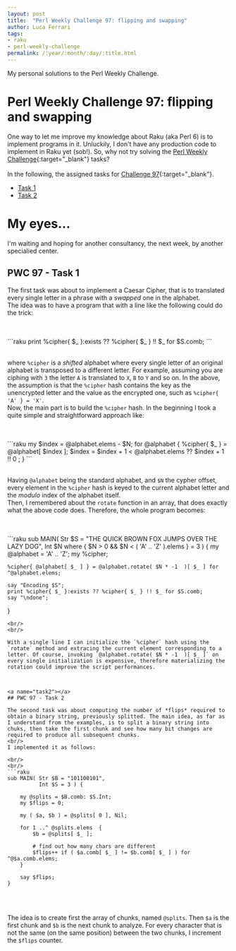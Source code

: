 ```yaml
---
layout: post
title:  "Perl Weekly Challenge 97: flipping and swapping"
author: Luca Ferrari
tags:
- raku
- perl-weekly-challenge
permalink: /:year/:month/:day/:title.html
---
```

My personal solutions to the Perl Weekly Challenge.

# Perl Weekly Challenge 97: flipping and swapping

One way to let me improve my knowledge about Raku (aka Perl 6) is to implement programs in it.
Unluckily, I don't have any production code to implement in Raku yet (sob!).
So, why not try solving the [Perl Weekly Challenge](https://perlweeklychallenge.org/){:target="_blank"} tasks?
<br/>
<br/>
In the following, the assigned tasks for [Challenge 97](https://perlweeklychallenge.org/blog/perl-weekly-challenge-097/){:target="_blank"}.
<br/>
- [Task 1](#task1)
- [Task 2](#task2)




# My eyes...

I'm waiting and hoping for another consultancy, the next week, by another specialied center.

<a name="task1"></a>
## PWC 97 - Task 1

The first task was about to implement a Caesar Cipher, that is to translated every single letter in a phrase with a *swapped* one in the alphabet.
<br/>
The idea was to have a program that with a line like the following could do the trick:

<br/>
<br/>
```raku
print %cipher{ $_ }:exists ?? %cipher{ $_ } !! $_ for $S.comb;
```
<br/>
<br/>

where `%cipher` is a *shifted* alphabet where every single letter of an original alphabet is transposed to a different letter. For example, assuming you are ciphing with `3` the letter `A` is translated to `X`, `B` to `Y` and so on. In the above, the assumption is that the `%cipher` hash contains the key as the unencrypted letter and the value as the encrypted one, such as `%cipher{ 'A' } = 'X'`.
<br/>
Now, the main part is to build the `%cipher` hash. In the beginning I took a quite simple and straightforward approach like:

<br/>
<br/>
```raku
my $index = @alphabet.elems - $N;
for @alphabet {
    %cipher{ $_ } = @alphabet[ $index ];
    $index = $index + 1 < @alphabet.elems ?? $index + 1 !! 0 ;
}
```
<br/>
<br/>

Having `@alphabet` being the standard alphabet, and `$N` the cypher offset, every element in the `%cipher` hash is keyed to the current alphabet letter and the *modulo* index of the alphabet itself.
<br/>
Then, I remembered about the `rotate` function in an array, that does exactly what the above code does. Therefore, the whole program becomes:


<br/>
<br/>
```raku
sub MAIN( Str $S = "THE QUICK BROWN FOX JUMPS OVER THE LAZY DOG",
          Int $N where { $N > 0 && $N < ( 'A' .. 'Z' ).elems } = 3 ) {
    my @alphabet = 'A' .. 'Z';
    my %cipher;

    %cipher{ @alphabet[ $_ ] } = @alphabet.rotate( $N * -1  )[ $_ ] for ^@alphabet.elems;

    say "Encoding $S";
    print %cipher{ $_ }:exists ?? %cipher{ $_ } !! $_ for $S.comb;
    say "\ndone";
}
```
<br/>
<br/>

With a single line I can initialize the `%cipher` hash using the `rotate` method and extracing the current element corresponding to a letter. Of course, invoking `@alphabet.rotate( $N * -1  )[ $_ ]` on every single initialization is expensive, therefore materializing the rotation could improve the script performances.



<a name="task2"></a>
## PWC 97 - Task 2

The second task was about computing the number of *flips* required to obtain a binary string, previously splitted. The main idea, as far as I understand from the examples, is to split a binary string into chuks, then take the first chunk and see how many bit changes are required to produce all subsequent chunks.
<br/>
I implemented it as follows:

<br/>
<br/>
```raku
sub MAIN( Str $B = "101100101",
          Int $S = 3 ) {

    my @splits = $B.comb: $S.Int;
    my $flips = 0;

    my ( $a, $b ) = @splits[ 0 ], Nil;

    for 1 ..^ @splits.elems  {
        $b = @splits[ $_ ];

        # find out how many chars are different
        $flips++ if ( $a.comb[ $_ ] != $b.comb[ $_ ] ) for ^@$a.comb.elems;
    }

    say $flips;
}
```
<br/>
<br/>

The idea is to create first the array of chunks, named `@splits`. Then `$a` is the first chunk and `$b` is the next chunk to analyze. For every character that is not the same (on the same position) between the two chunks, I increment the `$flips` counter.
